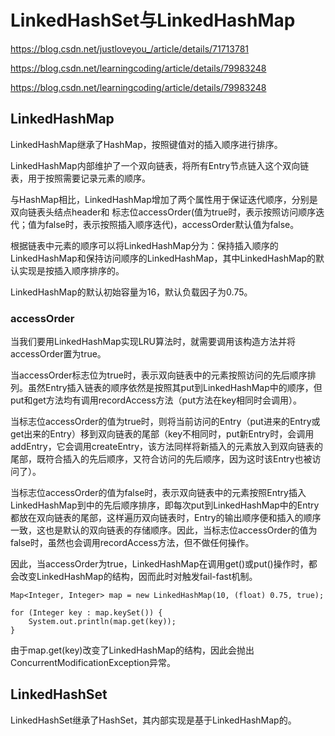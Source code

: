 # LinkedHashSet与LinkedHashMap

https://blog.csdn.net/justloveyou_/article/details/71713781

https://blog.csdn.net/learningcoding/article/details/79983248

https://blog.csdn.net/learningcoding/article/details/79983248

## LinkedHashMap

LinkedHashMap继承了HashMap，按照键值对的插入顺序进行排序。

LinkedHashMap内部维护了一个双向链表，将所有Entry节点链入这个双向链表，用于按照需要记录元素的顺序。

与HashMap相比，LinkedHashMap增加了两个属性用于保证迭代顺序，分别是双向链表头结点header和 标志位accessOrder(值为true时，表示按照访问顺序迭代；值为false时，表示按照插入顺序迭代)，accessOrder默认值为false。

根据链表中元素的顺序可以将LinkedHashMap分为：保持插入顺序的LinkedHashMap和保持访问顺序的LinkedHashMap，其中LinkedHashMap的默认实现是按插入顺序排序的。

LinkedHashMap的默认初始容量为16，默认负载因子为0.75。

### accessOrder

当我们要用LinkedHashMap实现LRU算法时，就需要调用该构造方法并将accessOrder置为true。

当accessOrder标志位为true时，表示双向链表中的元素按照访问的先后顺序排列。虽然Entry插入链表的顺序依然是按照其put到LinkedHashMap中的顺序，但put和get方法均有调用recordAccess方法（put方法在key相同时会调用）。

当标志位accessOrder的值为true时，则将当前访问的Entry（put进来的Entry或get出来的Entry）移到双向链表的尾部（key不相同时，put新Entry时，会调用addEntry，它会调用createEntry，该方法同样将新插入的元素放入到双向链表的尾部，既符合插入的先后顺序，又符合访问的先后顺序，因为这时该Entry也被访问了）。

当标志位accessOrder的值为false时，表示双向链表中的元素按照Entry插入LinkedHashMap到中的先后顺序排序，即每次put到LinkedHashMap中的Entry都放在双向链表的尾部，这样遍历双向链表时，Entry的输出顺序便和插入的顺序一致，这也是默认的双向链表的存储顺序。因此，当标志位accessOrder的值为false时，虽然也会调用recordAccess方法，但不做任何操作。

因此，当accessOrder为true，LinkedHashMap在调用get()或put()操作时，都会改变LinkedHashMap的结构，因而此时对触发fail-fast机制。
	
	Map<Integer, Integer> map = new LinkedHashMap(10, (float) 0.75, true);

	for (Integer key : map.keySet()) {
        System.out.println(map.get(key));
    }

由于map.get(key)改变了LinkedHashMap的结构，因此会抛出ConcurrentModificationException异常。

## LinkedHashSet

LinkedHashSet继承了HashSet，其内部实现是基于LinkedHashMap的。

